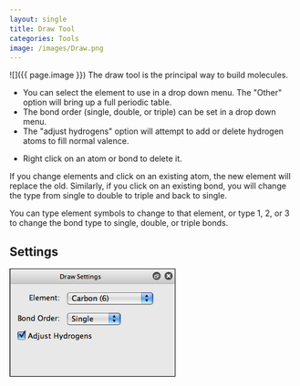 ```yaml
---
layout: single
title: Draw Tool
categories: Tools
image: /images/Draw.png
---
```


![]({{ page.image }}) The draw tool is the principal way to build molecules.

-   You can select the element to use in a drop down menu. The "Other" option will bring up a full periodic table.
-   The bond order (single, double, or triple) can be set in a drop down menu.
-   The "adjust hydrogens" option will attempt to add or delete hydrogen atoms to fill normal valence.

<!-- -->

-   Right click on an atom or bond to delete it.

If you change elements and click on an existing atom, the new element will replace the old. Similarly, if you click on an existing bond, you will change the type from single to double to triple and back to single.

You can type element symbols to change to that element, or type 1, 2, or 3 to change the bond type to single, double, or triple bonds.

Settings
--------

![](/images/DrawSettings.png)
